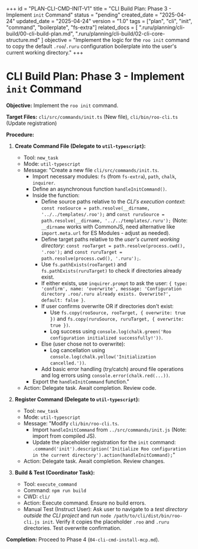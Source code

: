 +++
id = "PLAN-CLI-CMD-INIT-V1"
title = "CLI Build Plan: Phase 3 - Implement `init` Command"
status = "pending"
created_date = "2025-04-24"
updated_date = "2025-04-24"
version = "1.0"
tags = ["plan", "cli", "init", "command", "boilerplate", "fs-extra"]
related_docs = [
    ".ruru/planning/cli-build/00-cli-build-plan.md",
    ".ruru/planning/cli-build/02-cli-core-structure.md"
]
objective = "Implement the logic for the `roo init` command to copy the default `.roo`/`.ruru` configuration boilerplate into the user's current working directory."
+++

# CLI Build Plan: Phase 3 - Implement `init` Command

**Objective:** Implement the `roo init` command.

**Target Files:** `cli/src/commands/init.ts` (New file), `cli/bin/roo-cli.ts` (Update registration)

**Procedure:**

1.  **Create Command File (Delegate to `util-typescript`):**
    *   Tool: `new_task`
    *   Mode: `util-typescript`
    *   Message: "Create a new file `cli/src/commands/init.ts`.
        *   Import necessary modules: `fs` (from `fs-extra`), `path`, `chalk`, `inquirer`.
        *   Define an asynchronous function `handleInitCommand()`.
        *   Inside the function:
            *   Define source paths relative to the *CLI's execution context*: `const rooSource = path.resolve(__dirname, '../../templates/.roo');` and `const ruruSource = path.resolve(__dirname, '../../templates/.ruru');` (Note: `__dirname` works with CommonJS, need alternative like `import.meta.url` for ES Modules - adjust as needed).
            *   Define target paths relative to the *user's current working directory*: `const rooTarget = path.resolve(process.cwd(), '.roo');` and `const ruruTarget = path.resolve(process.cwd(), '.ruru');`.
            *   Use `fs.pathExists(rooTarget)` and `fs.pathExists(ruruTarget)` to check if directories already exist.
            *   If either exists, use `inquirer.prompt` to ask the user: `{ type: 'confirm', name: 'overwrite', message: 'Configuration directory .roo/.ruru already exists. Overwrite?', default: false }`.
            *   If user confirms overwrite OR if directories don't exist:
                *   Use `fs.copy(rooSource, rooTarget, { overwrite: true })` and `fs.copy(ruruSource, ruruTarget, { overwrite: true })`.
                *   Log success using `console.log(chalk.green('Roo configuration initialized successfully!'))`.
            *   Else (user chose not to overwrite):
                *   Log cancellation using `console.log(chalk.yellow('Initialization cancelled.'))`.
            *   Add basic error handling (try/catch) around file operations and log errors using `console.error(chalk.red(...))`.
        *   Export the `handleInitCommand` function."
    *   Action: Delegate task. Await completion. Review code.

2.  **Register Command (Delegate to `util-typescript`):**
    *   Tool: `new_task`
    *   Mode: `util-typescript`
    *   Message: "Modify `cli/bin/roo-cli.ts`.
        *   Import `handleInitCommand` from `../src/commands/init.js` (Note: import from compiled JS).
        *   Update the placeholder registration for the `init` command: `.command('init').description('Initialize Roo configuration in the current directory').action(handleInitCommand);`"
    *   Action: Delegate task. Await completion. Review changes.

3.  **Build & Test (Coordinator Task):**
    *   Tool: `execute_command`
    *   Command: `npm run build`
    *   CWD: `cli/`
    *   Action: Execute command. Ensure no build errors.
    *   Manual Test (Instruct User): Ask user to navigate to a *test directory outside the CLI project* and run `node /path/to/cli/dist/bin/roo-cli.js init`. Verify it copies the placeholder `.roo` and `.ruru` directories. Test overwrite confirmation.

**Completion:** Proceed to Phase 4 (`04-cli-cmd-install-mcp.md`).
